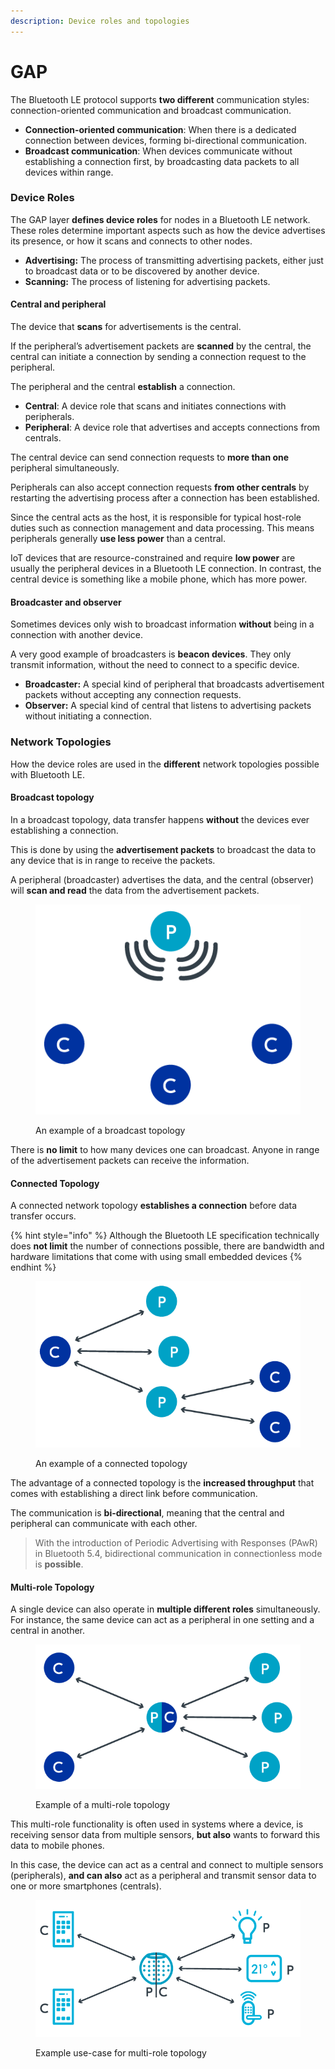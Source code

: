 ```yaml
---
description: Device roles and topologies
---
```


# GAP

The Bluetooth LE protocol supports **two different** communication styles: connection-oriented communication and broadcast communication.

* **Connection-oriented communication**: When there is a dedicated connection between devices, forming bi-directional communication.
* **Broadcast communication**: When devices communicate without establishing a connection first, by broadcasting data packets to all devices within range.

### Device Roles

The GAP layer **defines device roles** for nodes in a Bluetooth LE network. These roles determine important aspects such as how the device advertises its presence, or how it scans and connects to other nodes.

* **Advertising:** The process of transmitting advertising packets, either just to broadcast data or to be discovered by another device.
* **Scanning:** The process of listening for advertising packets.

#### Central and peripheral

The device that **scans** for advertisements is the central.

If the peripheral’s advertisement packets are **scanned** by the central, the central can initiate a connection by sending a connection request to the peripheral.

The peripheral and the central **establish** a connection.

* **Central**: A device role that scans and initiates connections with peripherals.
* **Peripheral**: A device role that advertises and accepts connections from centrals.

The central device can send connection requests to **more than one** peripheral simultaneously.

Peripherals can also accept connection requests **from other centrals** by restarting the advertising process after a connection has been established.

Since the central acts as the host, it is responsible for typical host-role duties such as connection management and data processing. This means peripherals generally **use less power** than a central.

IoT devices that are resource-constrained and require **low power** are usually the peripheral devices in a Bluetooth LE connection. In contrast, the central device is something like a mobile phone, which has more power.

#### Broadcaster and observer

Sometimes devices only wish to broadcast information **without** being in a connection with another device.

A very good example of broadcasters is **beacon devices**. They only transmit information, without the need to connect to a specific device.

* **Broadcaster:** A special kind of peripheral that broadcasts advertisement packets without accepting any connection requests.
* **Observer:** A special kind of central that listens to advertising packets without initiating a connection.

### Network Topologies

How the device roles are used in the **different** network topologies possible with Bluetooth LE.

#### Broadcast topology

In a broadcast topology, data transfer happens **without** the devices ever establishing a connection.

This is done by using the **advertisement packets** to broadcast the data to any device that is in range to receive the packets.

A peripheral (broadcaster) advertises the data, and the central (observer) will **scan and read** the data from the advertisement packets.

<figure><img src="../../../.gitbook/assets/blefund_less1_broadcast_topology-2 (1).png" alt=""><figcaption><p>An example of a broadcast topology</p></figcaption></figure>

There is **no limit** to how many devices one can broadcast. Anyone in range of the advertisement packets can receive the information.

#### Connected Topology

A connected network topology **establishes a connection** before data transfer occurs.

{% hint style="info" %}
Although the Bluetooth LE specification technically does **not limit** the number of connections possible, there are bandwidth and hardware limitations that come with using small embedded devices
{% endhint %}

<figure><img src="../../../.gitbook/assets/blefund_less1_connection_topology-1.png" alt=""><figcaption><p>An example of a connected topology</p></figcaption></figure>

The advantage of a connected topology is the **increased throughput** that comes with establishing a direct link before communication.

The communication is **bi-directional**, meaning that the central and peripheral can communicate with each other.

> With the introduction of Periodic Advertising with Responses (PAwR) in Bluetooth 5.4, bidirectional communication in connectionless mode is **possible**.

#### Multi-role Topology

A single device can also operate in **multiple different roles** simultaneously. For instance, the same device can act as a peripheral in one setting and a central in another.

<figure><img src="../../../.gitbook/assets/blefund_less1_multirole_topology-1.png" alt=""><figcaption><p>Example of a multi-role topology</p></figcaption></figure>

This multi-role functionality is often used in systems where a device, is receiving sensor data from multiple sensors, **but also** wants to forward this data to mobile phones.

In this case, the device can act as a central and connect to multiple sensors (peripherals), **and can also** act as a peripheral and transmit sensor data to one or more smartphones (centrals).

<figure><img src="../../../.gitbook/assets/blefund_less1_multirole_topology_example-1.png" alt=""><figcaption><p>Example use-case for multi-role topology</p></figcaption></figure>
